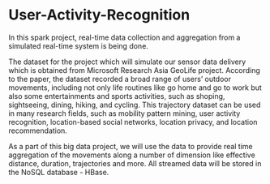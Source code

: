 # User-Activity-Recognition

In this spark project, real-time data collection and aggregation from a simulated real-time system is being done.

[Data Source Link]:{https://www.microsoft.com/en-us/research/publication/geolife-gps-trajectory-dataset-user-guide/}

The dataset for the project which will simulate our sensor data delivery which is obtained from Microsoft Research Asia GeoLife project. According to the paper, the dataset recorded a broad range of users’ outdoor movements, including not only life routines like go home and go to work but also some entertainments and sports activities, such as shoping, sightseeing, dining, hiking, and cycling. This trajectory dataset can be used in many research fields, such as mobility pattern mining, user activity recognition, location-based social networks, location privacy, and location recommendation.

As a part of this big data project, we will use the data to provide real time aggregation of the movements along a number of dimension like effective distance, duration, trajectories and more. All streamed data will be stored in the NoSQL database - HBase.
